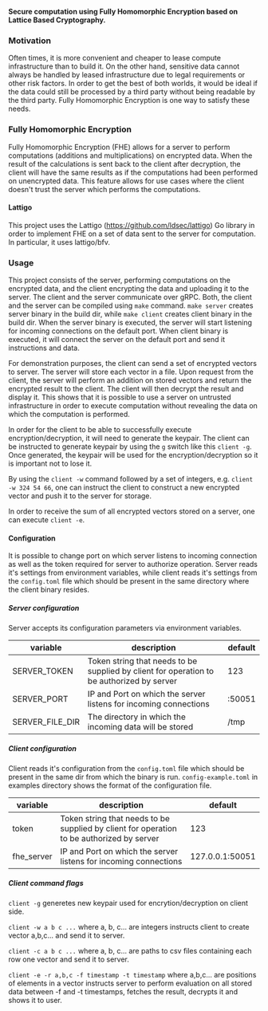 **Secure computation using Fully Homomorphic Encryption based on Lattice Based Cryptography.**

### Motivation

Often times, it is more convenient and cheaper to lease compute infrastructure than to build it. On the other hand, sensitive data
cannot always be handled by leased infrastructure due to legal requirements or other risk factors. In order
to get the best of both worlds, it would be ideal if the data could still be processed by a third party without being readable by the third party.
Fully Homomorphic Encryption is one way to satisfy these needs.


### Fully Homomorphic Encryption

Fully Homomorphic Encryption (FHE) allows for a server to perform computations (additions and multiplications) on encrypted data.
When the result of the calculations is sent back to the client after decryption, the client will have the same results as if the computations
had been performed on unencrypted data.
This feature allows for use cases where the client doesn't trust the server which performs the computations.

#### Lattigo

This project uses the Lattigo (https://github.com/ldsec/lattigo) Go library in order to implement FHE on a set of data sent
to the server for computation. In particular, it uses lattigo/bfv.


### Usage

This project consists of the server, performing computations on the encrypted data, and the client encrypting the data
and uploading it to the server. The client and the server communicate over gRPC.
Both, the client and the server can be compiled using `make` command. `make server` creates server binary in the build dir,
while `make client` creates client binary in the build dir. When the server binary is executed, the server will start listening
for incoming connections on the default port. When client binary is executed, it will connect the server on the default port and
send it instructions and data.

For demonstration purposes, the client can send a set of encrypted vectors to server. The server will store each vector in a file.
Upon request from the client, the server will perform an addition on stored vectors and return the encrypted result to the client.
The client will then decrypt the result and display it.
This shows that it is possible to use a server on untrusted infrastructure in order to execute computation without revealing the data
on which the computation is performed.

In order for the client to be able to successfully execute encryption/decryption, it will need to generate the keypair.
The client can be instructed to generate keypair by using the `g` switch like this `client -g`.
Once generated, the keypair will be used for the encryption/decryption so it is important not to lose it.

By using the `client -w` command followed by a set of integers, e.g. `client -w 324 54 66`, one can instruct the client to construct a new encrypted vector and
push it to the server for storage.

In order to receive the sum of all encrypted vectors stored on a server, one can execute `client -e`.

#### Configuration

It is possible to change port on which server listens to incoming connection as well as the token required for server to authorize operation.
Server reads it's settings from environment variables, while client reads it's settings from the `config.toml` file which should be
present in the same directory where the client binary resides.

##### Server configuration

Server accepts its configuration parameters via environment variables.

| variable        | description                                                                               | default   |
|-----------------|-------------------------------------------------------------------------------------------|-----------|
| SERVER_TOKEN    | Token string that needs to be supplied by client for operation to be authorized by server | 123       |
| SERVER_PORT     | IP and Port on which the server listens for incoming connections                          | :50051    |
| SERVER_FILE_DIR | The directory in which the incoming data will be stored                                   | /tmp      |

##### Client configuration

Client reads it's configuration from the `config.toml` file which should be present in the same dir from which the binary is run.
`config-example.toml` in examples directory shows the format of the configuration file.

| variable        | description                                                                               | default         |
|-----------------|-------------------------------------------------------------------------------------------|-----------------|
| token           | Token string that needs to be supplied by client for operation to be authorized by server | 123             |
| fhe_server      | IP and Port on which the server listens for incoming connections                          | 127.0.0.1:50051 |

##### Client command flags

`client -g` generetes new keypair used for encrytion/decryption on client side.

`client -w a b c ...` where a, b, c... are integers instructs client to create vector a,b,c... and send it to server.

`client -c a b c ...` where a, b, c... are paths to csv files containing each row one vector and send it to server.

`client -e -r a,b,c -f timestamp -t timestamp` where a,b,c... are positions of elements in a vector instructs server to perform evaluation on all stored data between -f and -t timestamps, fetches the result, decrypts it and shows it to user.



